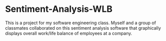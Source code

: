 # Sentiment-Analysis-WLB
This is a project for my software engineering class. Myself and a group of classmates collaborated on this sentiment analysis software that graphically displays overall work/life balance of employees at a company.
